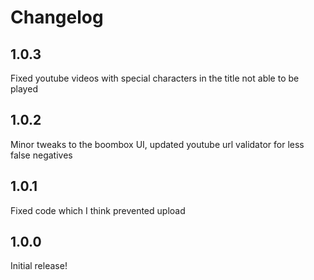 # Changelog
## 1.0.3
Fixed youtube videos with special characters in the title not able to be played
## 1.0.2
Minor tweaks to the boombox UI, updated youtube url validator for less false negatives
## 1.0.1
Fixed code which I think prevented upload
## 1.0.0
Initial release!